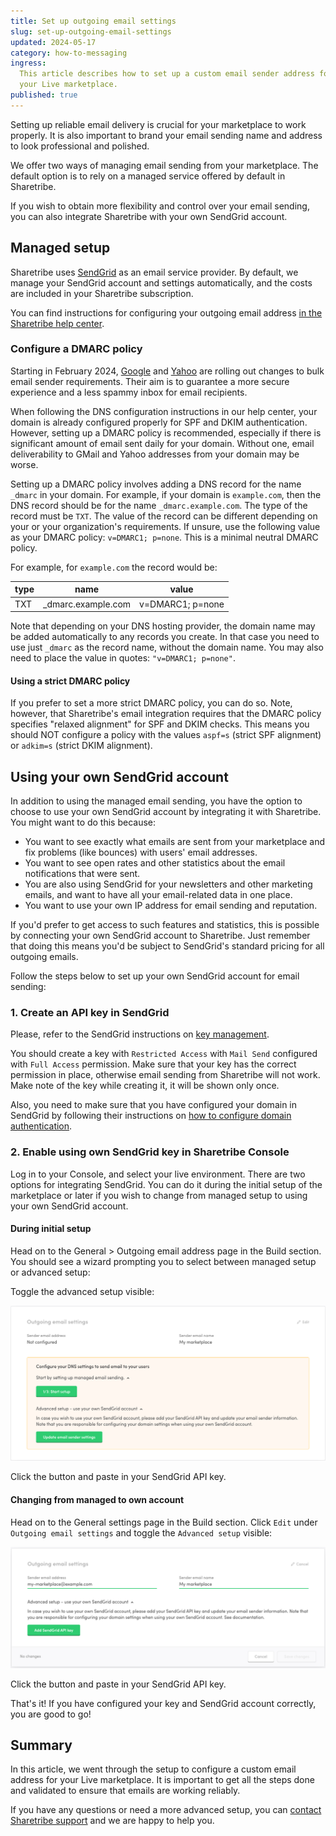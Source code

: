 ```yaml
---
title: Set up outgoing email settings
slug: set-up-outgoing-email-settings
updated: 2024-05-17
category: how-to-messaging
ingress:
  This article describes how to set up a custom email sender address for
  your Live marketplace.
published: true
---
```


Setting up reliable email delivery is crucial for your marketplace to
work properly. It is also important to brand your email sending name and
address to look professional and polished.

We offer two ways of managing email sending from your marketplace. The
default option is to rely on a managed service offered by default in
Sharetribe.

If you wish to obtain more flexibility and control over your email
sending, you can also integrate Sharetribe with your own SendGrid
account.

## Managed setup

Sharetribe uses [SendGrid](https://sendgrid.com/) as an email service
provider. By default, we manage your SendGrid account and settings
automatically, and the costs are included in your Sharetribe
subscription.

You can find instructions for configuring your outgoing email address
[in the Sharetribe help center](https://www.sharetribe.com/help/en/articles/8704439-how-to-configure-your-outgoing-email-address).

### Configure a DMARC policy

Starting in February 2024,
[Google](https://blog.google/products/gmail/gmail-security-authentication-spam-protection/)
and
[Yahoo](https://blog.postmaster.yahooinc.com/post/730172167494483968/more-secure-less-spam)
are rolling out changes to bulk email sender requirements. Their aim is
to guarantee a more secure experience and a less spammy inbox for email
recipients.

When following the DNS configuration instructions in our help center,
your domain is already configured properly for SPF and DKIM
authentication. However, setting up a DMARC policy is recommended,
especially if there is significant amount of email sent daily for your
domain. Without one, email deliverability to GMail and Yahoo addresses
from your domain may be worse.

Setting up a DMARC policy involves adding a DNS record for the name
`_dmarc` in your domain. For example, if your domain is `example.com`,
then the DNS record should be for the name `_dmarc.example.com`. The
type of the record must be `TXT`. The value of the record can be
different depending on your or your organization's requirements. If
unsure, use the following value as your DMARC policy:
`v=DMARC1; p=none`. This is a minimal neutral DMARC policy.

For example, for `example.com` the record would be:

| type | name                | value            |
| ---- | ------------------- | ---------------- |
| TXT  | \_dmarc.example.com | v=DMARC1; p=none |

Note that depending on your DNS hosting provider, the domain name may be
added automatically to any records you create. In that case you need to
use just `_dmarc` as the record name, without the domain name. You may
also need to place the value in quotes: `"v=DMARC1; p=none"`.

#### Using a strict DMARC policy

If you prefer to set a more strict DMARC policy, you can do so. Note,
however, that Sharetribe's email integration requires that the DMARC
policy specifies "relaxed alignment" for SPF and DKIM checks. This means
you should NOT configure a policy with the values `aspf=s` (strict SPF
alignment) or `adkim=s` (strict DKIM alignment).

## Using your own SendGrid account

In addition to using the managed email sending, you have the option to
choose to use your own SendGrid account by integrating it with
Sharetribe. You might want to do this because:

- You want to see exactly what emails are sent from your marketplace and
  fix problems (like bounces) with users' email addresses.
- You want to see open rates and other statistics about the email
  notifications that were sent.
- You are also using SendGrid for your newsletters and other marketing
  emails, and want to have all your email-related data in one place.
- You want to use your own IP address for email sending and reputation.

If you'd prefer to get access to such features and statistics, this is
possible by connecting your own SendGrid account to Sharetribe. Just
remember that doing this means you'd be subject to SendGrid's standard
pricing for all outgoing emails.

Follow the steps below to set up your own SendGrid account for email
sending:

### 1. Create an API key in SendGrid

Please, refer to the SendGrid instructions on
[key management](https://sendgrid.com/docs/ui/account-and-settings/api-keys/#managing-api-keys).

You should create a key with `Restricted Access` with `Mail Send`
configured with `Full Access` permission. Make sure that your key has
the correct permission in place, otherwise email sending from Sharetribe
will not work. Make note of the key while creating it, it will be shown
only once.

Also, you need to make sure that you have configured your domain in
SendGrid by following their instructions on
[how to configure domain authentication](https://sendgrid.com/docs/ui/account-and-settings/how-to-set-up-domain-authentication/).

### 2. Enable using own SendGrid key in Sharetribe Console

Log in to your Console, and select your live environment. There are two
options for integrating SendGrid. You can do it during the initial setup
of the marketplace or later if you wish to change from managed setup to
using your own SendGrid account.

#### During initial setup

Head on to the General > Outgoing email address page in the Build
section. You should see a wizard prompting you to select between managed
setup or advanced setup:

Toggle the advanced setup visible:

![Initial setup](./initial-setup.png)

Click the button and paste in your SendGrid API key.

#### Changing from managed to own account

Head on to the General settings page in the Build section. Click `Edit`
under `Outgoing email settings` and toggle the `Advanced setup` visible:

![Switching setup](./switching-setup.png)

Click the button and paste in your SendGrid API key.

That's it! If you have configured your key and SendGrid account
correctly, you are good to go!

## Summary

In this article, we went through the setup to configure a custom email
address for your Live marketplace. It is important to get all the steps
done and validated to ensure that emails are working reliably.

If you have any questions or need a more advanced setup, you can
[contact Sharetribe support](mailto:hello@sharetribe.com) and we are
happy to help you.
